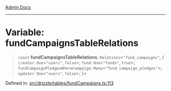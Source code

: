 [Admin Docs](/)

***

# Variable: fundCampaignsTableRelations

> `const` **fundCampaignsTableRelations**: `Relations`\<`"fund_campaigns"`, \{ `creator`: `One`\<`"users"`, `false`\>; `fund`: `One`\<`"funds"`, `true`\>; `fundCampaignPledgesWhereCampaign`: `Many`\<`"fund_campaign_pledges"`\>; `updater`: `One`\<`"users"`, `false`\>; \}\>

Defined in: [src/drizzle/tables/fundCampaigns.ts:113](https://github.com/PurnenduMIshra129th/talawa-api/blob/89904a627ec60a3b378f6b033f4255df4e9e59ab/src/drizzle/tables/fundCampaigns.ts#L113)
